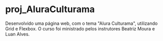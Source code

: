 # proj_AluraCulturama
Desenvolvido uma página web, com o tema "Alura Culturama", utilizando Grid e Flexbox. O curso foi ministrado pelos instrutores Beatriz Moura e Luan Alves.
